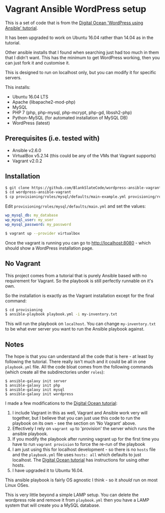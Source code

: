 # Vagrant Ansible WordPress setup

This is a set of code that is from the [Digital Ocean 'WordPress using Ansible' tutorial][1].

It has been upgraded to work on Ubuntu 16.04 rather than 14.04 as in the tutorial.

Other ansible installs that I found when searching just had too much in them that I didn't want. This has the minimum to get WordPress working, then you can just fork it and customise it.

This is designed to run on localhost only, but you can modify it for specific servers.

This installs:

* Ubuntu 16.04 LTS
* Apache (libapache2-mod-php)
* MySQL
* PHP 7 (php, php-mysql, php-mcrypt, php-gd, libssh2-php)
* Python-MySQL (for automated installation of MySQL DB)
* WordPress (latest)

## Prerequisites (i.e. tested with)

* Ansible v2.6.0
* VirtualBox v5.2.14 (this could be any of the VMs that Vagrant supports)
* Vagrant v2.0.2

## Installation

```bash
$ git clone https://github.com/BlankSlateCode/wordpress-ansible-vagrant.git
$ cd wordpress-ansible-vagrant
$ cp provisioning/roles/mysql/defaults/main-example.yml provisioning/roles/mysql/defaults/main.yml
```

Edit `provisioning/roles/mysql/defaults/main.yml` and set the values:

```yml
wp_mysql_db: my_database
wp_mysql_user: my_user
wp_mysql_password: my_password
```

```bash
$ vagrant up --provider virtualbox
```

Once the vagrant is running you can go to <http://localhost:8080> - which should show a WordPress installation page.

## No Vagrant

This project comes from a tutorial that is purely Ansible based with no requirement for Vagrant. So the playbook is still perfectly runnable on it's own.

So the installation is exactly as the Vagrant installation except for the final command:

```bash
$ cd provisioning
$ ansible-playbook playbook.yml -i my-inventory.txt
```

This will run the playbook on `localhost`. You can change `my-inventory.txt` to be what ever server you want to run the Ansible playbook against.

## Notes

The hope is that you can understand all the code that is here - at least by following the tutorial. There really isn't much and it could be all in one `playbook.yml` file. All the code bloat comes from the following commands (which create all the subdirectories under `roles`):

```
$ ansible-galaxy init server 
$ ansible-galaxy init php 
$ ansible-galaxy init mysql
$ ansible-galaxy init wordpress
```

I made a few modifications to the [Digital Ocean tutorial][1]:

1. I include Vagrant in this as well, Vagrant and Ansible work very will together, but I believe that you can just use this code to run the playbook on its own - see the section on 'No Vagrant' above.
2. Effectively I rely on `vagrant up` to 'provision' the server which runs the ansible playbook.
3. If you modify the playbook after running vagrant up for the first time you have to run `vagrant provision` to force the re-run of the playbook
4. I am just using this for localhost development - so there is no `hosts` file and the `playbook.yml` file uses `hosts: all` which defaults to just localhost. The [Digital Ocean tutorial][1] has instructions for using other hosts.
5. I have upgraded it to Ubuntu 16.04.

This ansible playbook is fairly OS agnostic I think - so it *should* run on most Linux OSes.

This is very little beyond a simple LAMP setup. You can delete the wordpress role and remove it from `playbook.yml` then you have a LAMP system that will create you a MySQL database.

  [1]: https://www.digitalocean.com/community/tutorials/how-to-automate-installing-wordpress-on-ubuntu-14-04-using-ansible

